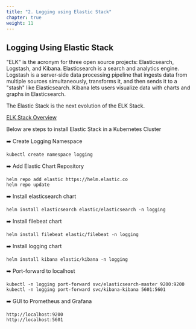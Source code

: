 ```yaml
---
title: "2. Logging using Elastic Stack"
chapter: true
weight: 11
---
```


## Logging Using Elastic Stack

"ELK" is the acronym for three open source projects: Elasticsearch, Logstash, and Kibana. Elasticsearch is a search and analytics engine. Logstash is a server‑side data processing pipeline that ingests data from multiple sources simultaneously, transforms it, and then sends it to a "stash" like Elasticsearch. Kibana lets users visualize data with charts and graphs in Elasticsearch.

The Elastic Stack is the next evolution of the ELK Stack.

[ELK Stack Overview](https://www.elastic.co/what-is/elk-stack)

Below are steps to install Elastic Stack in a Kubernetes Cluster

:arrow_right: Create Logging Namespace
```
kubectl create namespace logging
```

:arrow_right: Add Elastic Chart Repository
```
helm repo add elastic https://helm.elastic.co
helm repo update
```

:arrow_right: Install elasticsearch chart
```
helm install elasticsearch elastic/elasticsearch -n logging
```

:arrow_right: Install filebeat chart
```
helm install filebeat elastic/filebeat -n logging
```

:arrow_right: Install logging chart
```
helm install kibana elastic/kibana -n logging
```

:arrow_right: Port-forward to localhost
```
kubectl -n logging port-forward svc/elasticsearch-master 9200:9200
kubectl -n logging port-forward svc/kibana-kibana 5601:5601
```

:arrow_right: GUI to Prometheus and Grafana
```
http://localhost:9200
http://localhost:5601
```
